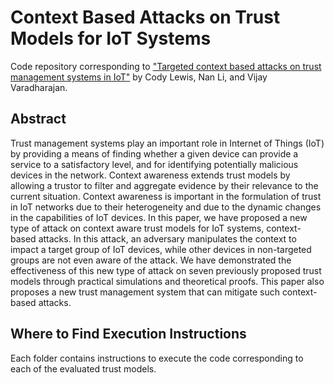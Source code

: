 # Context Based Attacks on Trust Models for IoT Systems

Code repository corresponding to ["Targeted context based attacks on trust management systems in IoT"](https://ieeexplore.ieee.org/document/10045714) by Cody Lewis, Nan Li, and Vijay Varadharajan.

## Abstract

Trust management systems play an important role in Internet of Things (IoT) by providing a means of finding whether a given device can provide a service to a satisfactory level, and for identifying potentially malicious devices in the network. Context awareness extends trust models by allowing a trustor to filter and aggregate evidence by their relevance to the current situation. Context awareness is important in the formulation of trust in IoT networks due to their heterogeneity and due to the dynamic changes in the capabilities of IoT devices. In this paper, we have proposed a new type of attack on context aware trust models for IoT systems, context-based attacks. In this attack, an adversary manipulates the context to impact a target group of IoT devices, while other devices in non-targeted groups are not even aware of the attack. We have demonstrated the effectiveness of this new type of attack on seven previously proposed trust models through practical simulations and theoretical proofs. This paper also proposes a new trust management system that can mitigate such context-based attacks.

## Where to Find Execution Instructions

Each folder contains instructions to execute the code corresponding to each of the evaluated trust models.

